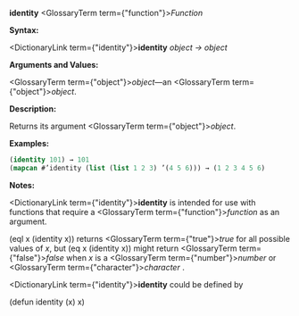 **identity** <GlossaryTerm  term={"function"}><i>Function</i></GlossaryTerm> 



**Syntax:** 



<DictionaryLink  term={"identity"}><b>identity</b></DictionaryLink> *object → object* 



**Arguments and Values:** 



<GlossaryTerm  term={"object"}><i>object</i></GlossaryTerm>—an <GlossaryTerm  term={"object"}><i>object</i></GlossaryTerm>. 



**Description:** 



Returns its argument <GlossaryTerm  term={"object"}><i>object</i></GlossaryTerm>. 



**Examples:**
```lisp
(identity 101) → 101 
(mapcan #’identity (list (list 1 2 3) ’(4 5 6))) → (1 2 3 4 5 6) 
```
**Notes:** 



<DictionaryLink  term={"identity"}><b>identity</b></DictionaryLink> is intended for use with functions that require a <GlossaryTerm  term={"function"}><i>function</i></GlossaryTerm> as an argument. 



(eql x (identity x)) returns <GlossaryTerm  term={"true"}><i>true</i></GlossaryTerm> for all possible values of *x*, but (eq x (identity x)) might return <GlossaryTerm  term={"false"}><i>false</i></GlossaryTerm> when *x* is a <GlossaryTerm  term={"number"}><i>number</i></GlossaryTerm> or <GlossaryTerm  term={"character"}><i>character</i></GlossaryTerm> . 















<DictionaryLink  term={"identity"}><b>identity</b></DictionaryLink> could be defined by 



(defun identity (x) x) 



